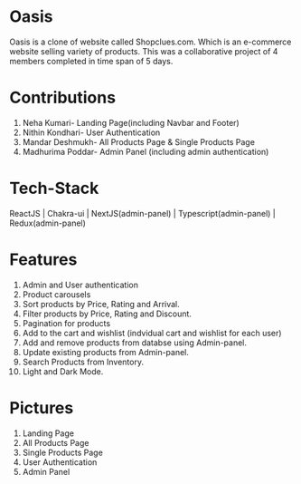 # Oasis
Oasis is a clone of website called Shopclues.com. Which is an e-commerce website selling variety of products. This was a collaborative project of 4 members completed in time span of 5 days. 

# Contributions
1. Neha Kumari- Landing Page(including Navbar and Footer)
2. Nithin Kondhari- User Authentication
3. Mandar Deshmukh- All Products Page & Single Products Page
4. Madhurima Poddar- Admin Panel (including admin authentication)

# Tech-Stack
ReactJS | Chakra-ui | NextJS(admin-panel) | Typescript(admin-panel) | Redux(admin-panel)

# Features
1. Admin and User authentication
2. Product carousels
3. Sort products by Price, Rating and Arrival.
4. Filter products by Price, Rating and Discount.
5. Pagination for products
6. Add to the cart and wishlist (indvidual cart and wishlist for each user)
7. Add and remove products from databse using Admin-panel.
8. Update existing products from Admin-panel.
9. Search Products from Inventory.
10. Light and Dark Mode.

# Pictures
1. Landing Page
2. All Products Page
3. Single Products Page
4. User Authentication
5. Admin Panel
